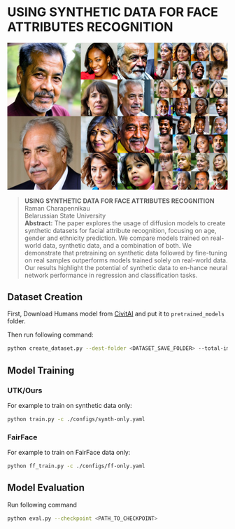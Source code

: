 # USING SYNTHETIC DATA FOR FACE ATTRIBUTES RECOGNITION

![Dataset Samples](./assets/3-samples.png)


> **USING SYNTHETIC DATA FOR FACE ATTRIBUTES RECOGNITION**<br>
> Raman Charapennikau  
> Belarussian State University  
> **Abstract:**  The paper explores the usage of diffusion models to create synthetic datasets for facial attribute recognition, focusing on age, gender and ethnicity prediction. We compare models trained on real-world data, synthetic data, and a combination of both. We demonstrate that pretraining on synthetic data followed by fine-tuning on real samples outperforms models trained solely on real-world data. Our results highlight the potential of synthetic data to en-hance neural network performance in regression and classification tasks.

## Dataset Creation

First, Download Humans model from [CivitAI](https://civitai.com/models/542430/humans-reloaded) and put it to `pretrained_models` folder.



Then run following command:
```bash
python create_dataset.py --dest-folder <DATASET_SAVE_FOLDER> --total-images <NUMBER_OF_IMAGES_TO_GENERATE> --num_images_per_folder <NUMBER_OF_IMAGES_TO_GENERATE> 
```

## Model Training

### UTK/Ours
For example to train on synthetic data only:
```bash
python train.py -c ./configs/synth-only.yaml
```

### FairFace
For example to train on FairFace data only:
```bash
python ff_train.py -c ./configs/ff-only.yaml
```


## Model Evaluation
Run following command
```bash
python eval.py --checkpoint <PATH_TO_CHECKPOINT>
```